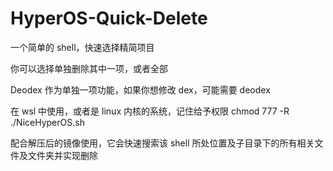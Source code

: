 # HyperOS-Quick-Delete
一个简单的 shell，快速选择精简项目
 
你可以选择单独删除其中一项，或者全部
 
Deodex 作为单独一项功能，如果你想修改 dex，可能需要 deodex
 
在 wsl 中使用，或者是 linux 内核的系统，记住给予权限 chmod 777 -R ./NiceHyperOS.sh
 
配合解压后的镜像使用，它会快速搜索该 shell 所处位置及子目录下的所有相关文件及文件夹并实现删除

